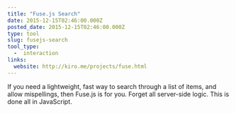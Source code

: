 ```yaml
---
title: "Fuse.js Search"
date: 2015-12-15T02:46:00.000Z
posted_date: 2015-12-15T02:46:00.000Z
type: tool
slug: fusejs-search
tool_type: 
  -  interaction
links:
  website: http://kiro.me/projects/fuse.html
---
```

If you need a lightweight, fast way to search through a list of items, and allow mispellings, then Fuse.js is for you. Forget all server-side logic. This is done all in JavaScript.




